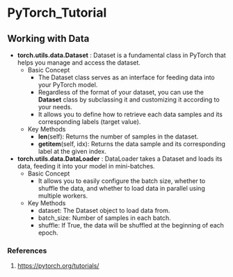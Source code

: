 # PyTorch_Tutorial

## Working with Data
- <b>torch.utils.data.Dataset</b> : Dataset is a fundamental class in PyTorch that helps you manage and access the dataset.
  - Basic Concept
    - The Dataset class serves as an interface for feeding data into your PyTorch model.
    - Regardless of the format of your dataset, you can use the <b>Dataset</b> class by subclassing it and customizing it according to your needs.
    - It allows you to define how to retrieve each data samples and its corresponding labels (target value).
  - Key Methods
    - __len__(self): Returns the number of samples in the dataset.
    - __getitem__(self, idx): Returns the data sample and its corresponding label at the given index.
- <b>torch.utils.data.DataLoader</b> : DataLoader takes a Dataset and loads its data, feeding it into your model in mini-batches.
  - Basic Concept
    - It allows you to easily configure the batch size, whether to shuffle the data, and whether to load data in parallel using multiple workers.
  - Key Methods
    - dataset: The Dataset object to load data from.
    - batch_size: Number of samples in each batch.
    - shuffle: If True, the data will be shuffled at the beginning of each epoch.

### References
1. https://pytorch.org/tutorials/
